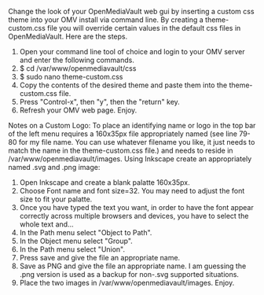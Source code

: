 Change the look of your OpenMediaVault web gui by inserting a custom css theme into your OMV install via command line. By creating a theme-custom.css file you will override certain values in the default css files in OpenMediaVault. Here are the steps.

1. Open your command line tool of choice and login to your OMV server and enter the following commands.
2. $ cd /var/www/openmediavault/css
3. $ sudo nano theme-custom.css
4. Copy the contents of the desired theme and paste them into the theme-custom.css file.
5. Press "Control-x", then "y", then the "return" key.
6. Refresh your OMV web page.
Enjoy.

Notes on a Custom Logo: To place an identifying name or logo in the top bar of the left menu requires a 160x35px file appropriately named (see line 79-80 for my file name. You can use whatever filename you like, it just needs to match the name in the theme-custom.css file.) and needs to reside in /var/www/openmediavault/images. Using Inkscape create an appropriately named .svg and .png image:
1. Open Inkscape and create a blank palatte 160x35px.
2. Choose Font name and font size=32. You may need to adjust the font size to fit your palatte.
3. Once you have typed the text you want, in order to have the font appear correctly across multiple browsers and devices, you have to select the whole text and...
4. In the Path menu select "Object to Path".
5. In the Object menu select "Group".
6. In the Path menu select "Union".
7. Press save and give the file an appropriate name.
8. Save as PNG and give the file an appropriate name. I am guessing the .png version is used as a backup for non-.svg supported situations. 
9. Place the two images in /var/www/openmediavault/images.
Enjoy.
